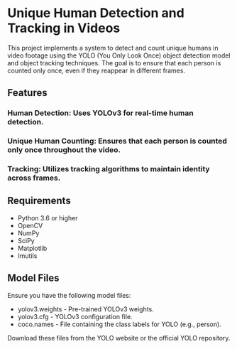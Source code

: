 # Unique Human Detection and Tracking in Videos
This project implements a system to detect and count unique humans in video footage using the YOLO (You Only Look Once) object detection model and object tracking techniques. The goal is to ensure that each person is counted only once, even if they reappear in different frames.

## Features
### Human Detection: Uses YOLOv3 for real-time human detection.
### Unique Human Counting: Ensures that each person is counted only once throughout the video.
### Tracking: Utilizes tracking algorithms to maintain identity across frames.

## Requirements
+ Python 3.6 or higher
+ OpenCV
+ NumPy
+ SciPy
+ Matplotlib
+ Imutils

## Model Files
Ensure you have the following model files:

+ yolov3.weights - Pre-trained YOLOv3 weights.
+ yolov3.cfg - YOLOv3 configuration file.
+ coco.names - File containing the class labels for YOLO (e.g., person).

Download these files from the YOLO website or the official YOLO repository.
